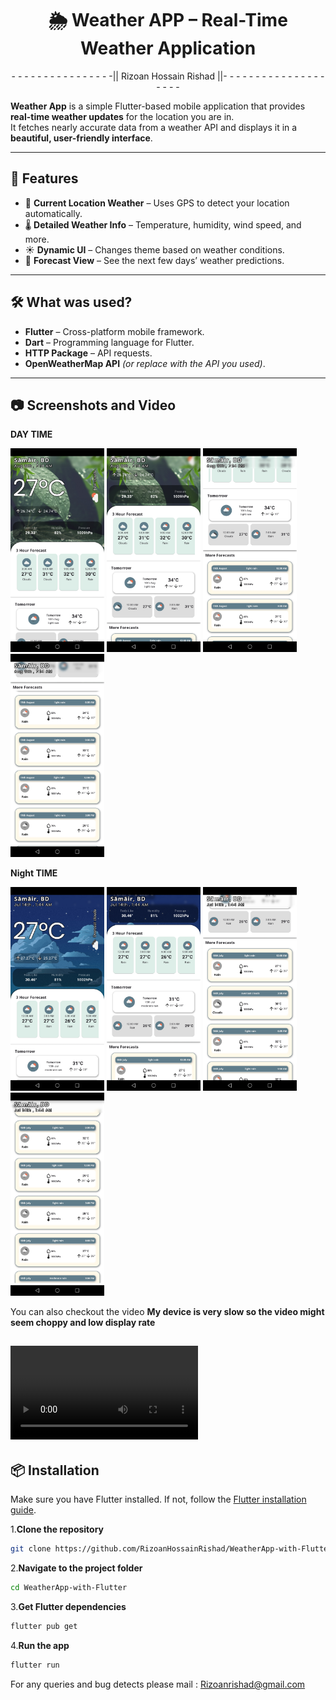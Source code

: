 <h1 align="center"> 🌦 Weather APP – Real-Time Weather Application</h1>
<p align="center"> - - - - - - - - - - - - - - - -||  Rizoan Hossain Rishad  ||- - - - - - - - - - - - - - - - - - - - </p>

**Weather App** is a simple Flutter-based mobile application that provides **real-time weather updates** for the location you are in.  
It fetches nearly accurate data from a weather API and displays it in a **beautiful, user-friendly interface**.

---

## 🚀 Features
- 📍 **Current Location Weather** – Uses GPS to detect your location automatically.
- 🌡 **Detailed Weather Info** – Temperature, humidity, wind speed, and more.
- ☀ **Dynamic UI** – Changes theme based on weather conditions.
- 📅 **Forecast View** – See the next few days’ weather predictions.

---

## 🛠 What was used?
- **Flutter** – Cross-platform mobile framework.
- **Dart** – Programming language for Flutter.
- **HTTP Package** – API requests.
- **OpenWeatherMap API** *(or replace with the API you used)*.

---

## 📷 Screenshots and Video
**DAY TIME**

<p float="left">
  <img src="https://github.com/RizoanHossainRishad/WeatherApp-with-Flutter/blob/main/Screenshots_and_Project_demo/Day/d1.jpg" width="150" />
  <img src="https://github.com/RizoanHossainRishad/WeatherApp-with-Flutter/blob/main/Screenshots_and_Project_demo/Day/d2.jpg" width="150" />
  <img src="https://github.com/RizoanHossainRishad/WeatherApp-with-Flutter/blob/main/Screenshots_and_Project_demo/Day/d3.jpg" width="150" />
  <img src="https://github.com/RizoanHossainRishad/WeatherApp-with-Flutter/blob/main/Screenshots_and_Project_demo/Day/d4.jpg" width="150" />
</p>

**Night TIME**

<p float="left">
  <img src="https://github.com/RizoanHossainRishad/WeatherApp-with-Flutter/blob/main/Screenshots_and_Project_demo/Night/1.jpg" width="150" />
  <img src="https://github.com/RizoanHossainRishad/WeatherApp-with-Flutter/blob/main/Screenshots_and_Project_demo/Night/2.jpg" width="150" />
  <img src="https://github.com/RizoanHossainRishad/WeatherApp-with-Flutter/blob/main/Screenshots_and_Project_demo/Night/3.jpg" width="150" />
  <img src="https://github.com/RizoanHossainRishad/WeatherApp-with-Flutter/blob/main/Screenshots_and_Project_demo/Night/4.jpg" width="150" />
</p>

You can also checkout the video **My device is very slow so the video might seem choppy and low display rate**

![video_link](https://github.com/RizoanHossainRishad/WeatherApp-with-Flutter/blob/main/Screenshots_and_Project_demo/Project%20Daytime%20video.mp4)
---

## 📦 Installation
Make sure you have Flutter installed. If not, follow the [Flutter installation guide](https://docs.flutter.dev/get-started/install).

1.**Clone the repository**
   ```bash
   git clone https://github.com/RizoanHossainRishad/WeatherApp-with-Flutter.git
   ```
2.**Navigate to the project folder**
   ```bash
   cd WeatherApp-with-Flutter
   ```
3.**Get Flutter dependencies**
   ```bash
   flutter pub get
   ```
4.**Run the app**
   ```bash
   flutter run
  ```

For any queries and bug detects please mail : Rizoanrishad@gmail.com 
